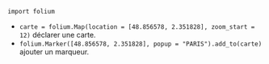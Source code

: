 `import folium`

* `carte = folium.Map(location = [48.856578, 2.351828], zoom_start = 12)` déclarer une carte.
* `folium.Marker([48.856578, 2.351828], popup = "PARIS").add_to(carte)` ajouter un marqueur.